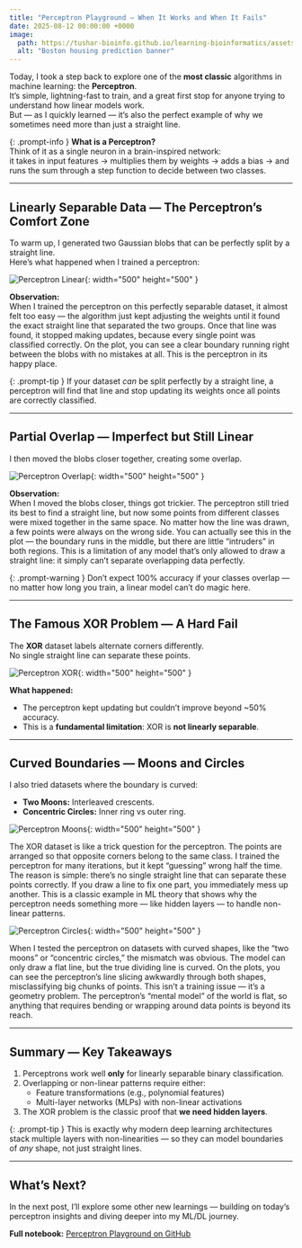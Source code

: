 ```yaml
---
title: "Perceptron Playground — When It Works and When It Fails"
date: 2025-08-12 00:00:00 +0000
image:
  path: https://tushar-bioinfo.github.io/learning-bioinformatics/assets/img/blog1/icon.png
  alt: "Boston housing prediction banner"
---
```


Today, I took a step back to explore one of the **most classic** algorithms in machine learning: the **Perceptron**.  
It’s simple, lightning-fast to train, and a great first stop for anyone trying to understand how linear models work.  
But — as I quickly learned — it’s also the perfect example of why we sometimes need more than just a straight line.

{: .prompt-info }
**What is a Perceptron?**  
Think of it as a single neuron in a brain-inspired network:  
it takes in input features → multiplies them by weights → adds a bias → and runs the sum through a step function to decide between two classes.

---

## Linearly Separable Data — The Perceptron’s Comfort Zone

To warm up, I generated two Gaussian blobs that can be perfectly split by a straight line.  
Here’s what happened when I trained a perceptron:

![Perceptron Linear](https://tushar-bioinfo.github.io/learning-bioinformatics/assets/img/blog1/plot1.png){: width="500" height="500" }

**Observation:**  
When I trained the perceptron on this perfectly separable dataset, it almost felt too easy — the algorithm just kept adjusting the weights until it found the exact straight line that separated the two groups. Once that line was found, it stopped making updates, because every single point was classified correctly. On the plot, you can see a clear boundary running right between the blobs with no mistakes at all. This is the perceptron in its happy place.

{: .prompt-tip }
If your dataset *can* be split perfectly by a straight line, a perceptron will find that line and stop updating its weights once all points are correctly classified.

---

## Partial Overlap — Imperfect but Still Linear

I then moved the blobs closer together, creating some overlap.

![Perceptron Overlap](https://tushar-bioinfo.github.io/learning-bioinformatics/assets/img/blog1/plot2.png){: width="500" height="500" }

**Observation:**  
When I moved the blobs closer, things got trickier. The perceptron still tried its best to find a straight line, but now some points from different classes were mixed together in the same space. No matter how the line was drawn, a few points were always on the wrong side. You can actually see this in the plot — the boundary runs in the middle, but there are little “intruders” in both regions. This is a limitation of any model that’s only allowed to draw a straight line: it simply can’t separate overlapping data perfectly.



{: .prompt-warning }
Don’t expect 100% accuracy if your classes overlap — no matter how long you train, a linear model can’t do magic here.

---

## The Famous XOR Problem — A Hard Fail

The **XOR** dataset labels alternate corners differently.  
No single straight line can separate these points.

![Perceptron XOR](https://tushar-bioinfo.github.io/learning-bioinformatics/assets/img/blog1/plot3.png){: width="500" height="500" }

**What happened:**  
- The perceptron kept updating but couldn’t improve beyond ~50% accuracy.
- This is a **fundamental limitation**: XOR is **not linearly separable**.

---

## Curved Boundaries — Moons and Circles

I also tried datasets where the boundary is curved:

- **Two Moons:** Interleaved crescents.  
- **Concentric Circles:** Inner ring vs outer ring.

![Perceptron Moons](https://tushar-bioinfo.github.io/learning-bioinformatics/assets/img/blog1/plot4.png){: width="500" height="500" }

The XOR dataset is like a trick question for the perceptron. The points are arranged so that opposite corners belong to the same class. I trained the perceptron for many iterations, but it kept “guessing” wrong half the time. The reason is simple: there’s no single straight line that can separate these points correctly. If you draw a line to fix one part, you immediately mess up another. This is a classic example in ML theory that shows why the perceptron needs something more — like hidden layers — to handle non-linear patterns.

![Perceptron Circles](https://tushar-bioinfo.github.io/learning-bioinformatics/assets/img/blog1/plot5.png){: width="500" height="500" }

When I tested the perceptron on datasets with curved shapes, like the “two moons” or “concentric circles,” the mismatch was obvious. The model can only draw a flat line, but the true dividing line is curved. On the plots, you can see the perceptron’s line slicing awkwardly through both shapes, misclassifying big chunks of points. This isn’t a training issue — it’s a geometry problem. The perceptron’s “mental model” of the world is flat, so anything that requires bending or wrapping around data points is beyond its reach.


---

## Summary — Key Takeaways

1. Perceptrons work well **only** for linearly separable binary classification.  
2. Overlapping or non-linear patterns require either:
   - Feature transformations (e.g., polynomial features)
   - Multi-layer networks (MLPs) with non-linear activations
3. The XOR problem is the classic proof that **we need hidden layers**.

{: .prompt-tip }
This is exactly why modern deep learning architectures stack multiple layers with non-linearities — so they can model boundaries of *any* shape, not just straight lines.

---


## What’s Next?
In the next post, I’ll explore some other new learnings — building on today’s perceptron insights and diving deeper into my ML/DL journey.

**Full notebook:** [Perceptron Playground on GitHub](#)  
